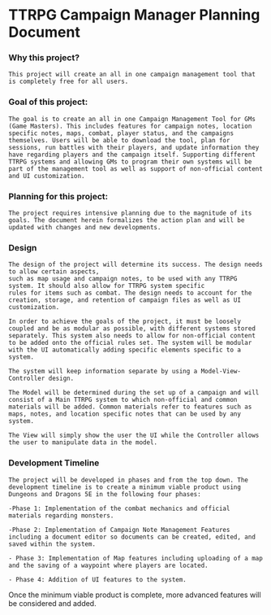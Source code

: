 # TTRPG Campaign Manager Planning Document 

### Why this project?

    This project will create an all in one campaign management tool that is completely free for all users.

### Goal of this project: 
    The goal is to create an all in one Campaign Management Tool for GMs (Game Masters). This includes features for campaign notes, location specific notes, maps, combat, player status, and the campaigns themselves. Users will be able to download the tool, plan for sessions, run battles with their players, and update information they have regarding players and the campaign itself. Supporting different TTRPG systems and allowing GMs to program their own systems will be part of the management tool as well as support of non-official content and UI customization.

### Planning for this project: 
    The project requires intensive planning due to the magnitude of its goals. The document herein formalizes the action plan and will be updated with changes and new developments.

### Design
    The design of the project will determine its success. The design needs to allow certain aspects, 
    such as map usage and campaign notes, to be used with any TTRPG system. It should also allow for TTRPG system specific 
    rules for items such as combat. The design needs to account for the creation, storage, and retention of campaign files as well as UI customization.

    In order to achieve the goals of the project, it must be loosely coupled and be as modular as possible, with different systems stored separately. This system also needs to allow for non-official content to be added onto the official rules set. The system will be modular with the UI automatically adding specific elements specific to a system. 

    The system will keep information separate by using a Model-View-Controller design. 
    
    The Model will be determined during the set up of a campaign and will consist of a Main TTRPG system to which non-official and common materials will be added. Common materials refer to features such as maps, notes, and location specific notes that can be used by any system. 

    The View will simply show the user the UI while the Controller allows the user to manipulate data in the model. 

### Development Timeline

    The project will be developed in phases and from the top down. The development timeline is to create a minimum viable product using Dungeons and Dragons 5E in the following four phases:
    
    -Phase 1: Implementation of the combat mechanics and official materials regarding monsters.

    -Phase 2: Implementation of Campaign Note Management Features including a document editor so documents can be created, edited, and saved within the system.

    - Phase 3: Implementation of Map features including uploading of a map and the saving of a waypoint where players are located.

    - Phase 4: Addition of UI features to the system.

Once the minimum viable product is complete, more advanced features will be considered and added.